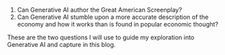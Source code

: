 1. Can Generative AI author the Great American Screenplay?
2. Can Generative AI stumble upon a more accurate description of the economy and how it works than is found in popular economic thought? 

These are the two questions I will use to guide my exploration into Generative AI and capture in this blog.
